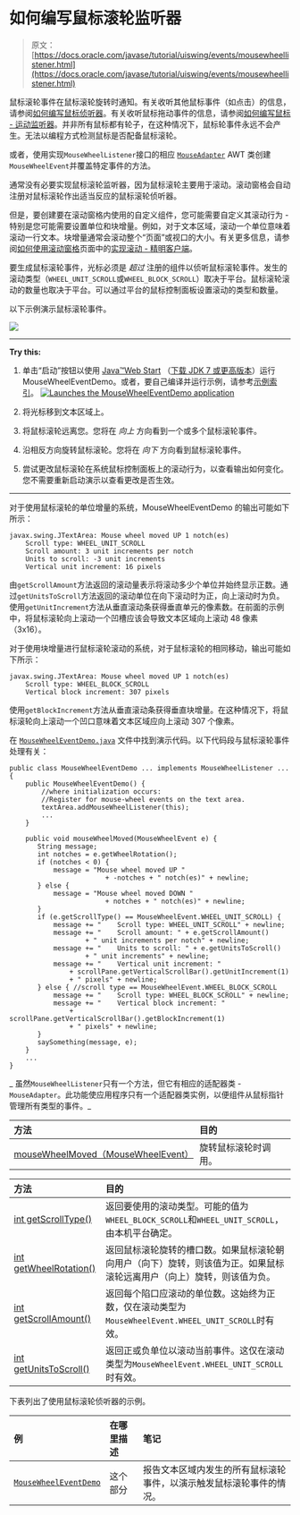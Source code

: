 # 如何编写鼠标滚轮监听器

> 原文： [https://docs.oracle.com/javase/tutorial/uiswing/events/mousewheellistener.html](https://docs.oracle.com/javase/tutorial/uiswing/events/mousewheellistener.html)

鼠标滚轮事件在鼠标滚轮旋转时通知。有关收听其他鼠标事件（如点击）的信息，请参阅[如何编写鼠标侦听器](mouselistener.html)。有关收听鼠标拖动事件的信息，请参阅[如何编写鼠标 - 运动监听器](mousemotionlistener.html)。并非所有鼠标都有轮子，在这种情况下，鼠标轮事件永远不会产生。无法以编程方式检测鼠标是否配备鼠标滚轮。

或者，使用实现`MouseWheelListener`接口的相应 [`MouseAdapter`](https://docs.oracle.com/javase/8/docs/api/java/awt/event/MouseAdapter.html) AWT 类创建`MouseWheelEvent`并覆盖特定事件的方法。

通常没有必要实现鼠标滚轮监听器，因为鼠标滚轮主要用于滚动。滚动窗格会自动注册对鼠标滚轮作出适当反应的鼠标滚轮侦听器。

但是，要创建要在滚动窗格内使用的自定义组件，您可能需要自定义其滚动行为 - 特别是您可能需要设置单位和块增量。例如，对于文本区域，滚动一个单位意味着滚动一行文本。块增量通常会滚动整个“页面”或视口的大小。有关更多信息，请参阅[如何使用滚动窗格](../components/scrollpane.html)页面中的[实现滚动 - 精明客户端](../components/scrollpane.html#scrollable)。

要生成鼠标滚轮事件，光标必须是 _超过_ 注册的组件以侦听鼠标滚轮事件。发生的滚动类型（`WHEEL_UNIT_SCROLL`或`WHEEL_BLOCK_SCROLL`）取决于平台。鼠标滚轮滚动的数量也取决于平台。可以通过平台的鼠标控制面板设置滚动的类型和数量。

以下示例演示鼠标滚轮事件。

![](img/f727de06d91f1422cd29860799dfa939.jpg)

* * *

**Try this:** 

1.  单击“启动”按钮以使用 [Java™Web Start](http://www.oracle.com/technetwork/java/javase/javawebstart/index.html) （[下载 JDK 7 或更高版本](http://www.oracle.com/technetwork/java/javase/downloads/index.html)）运行 MouseWheelEventDemo。或者，要自己编译并运行示例，请参考[示例索引](../examples/events/index.html#MouseWheelEventDemo)。 [![Launches the MouseWheelEventDemo application](img/4707a69a17729d71c56b2bdbbb4cc61c.jpg)](https://docs.oracle.com/javase/tutorialJWS/samples/uiswing/MouseWheelEventDemoProject/MouseWheelEventDemo.jnlp) 

2.  将光标移到文本区域上。
3.  将鼠标滚轮远离您。您将在 _向上_ 方向看到一个或多个鼠标滚轮事件。
4.  沿相反方向旋转鼠标滚轮。您将在 _向下_ 方向看到鼠标滚轮事件。
5.  尝试更改鼠标滚轮在系统鼠标控制面板上的滚动行为，以查看输出如何变化。您不需要重新启动演示以查看更改是否生效。

* * *

对于使用鼠标滚轮的单位增量的系统，MouseWheelEventDemo 的输出可能如下所示：

```
javax.swing.JTextArea: Mouse wheel moved UP 1 notch(es)
    Scroll type: WHEEL_UNIT_SCROLL
    Scroll amount: 3 unit increments per notch
    Units to scroll: -3 unit increments
    Vertical unit increment: 16 pixels

```

由`getScrollAmount`方法返回的滚动量表示将滚动多少个单位并始终显示正数。通过`getUnitsToScroll`方法返回的滚动单位在向下滚动时为正，向上滚动时为负。使用`getUnitIncrement`方法从垂直滚动条获得垂直单元的像素数。在前面的示例中，将鼠标滚轮向上滚动一个凹槽应该会导致文本区域向上滚动 48 像素（3x16）。

对于使用块增量进行鼠标滚轮滚动的系统，对于鼠标滚轮的相同移动，输出可能如下所示：

```
javax.swing.JTextArea: Mouse wheel moved UP 1 notch(es)
    Scroll type: WHEEL_BLOCK_SCROLL
    Vertical block increment: 307 pixels

```

使用`getBlockIncrement`方法从垂直滚动条获得垂直块增量。在这种情况下，将鼠标滚轮向上滚动一个凹口意味着文本区域应向上滚动 307 个像素。

在 [`MouseWheelEventDemo.java`](../examples/events/MouseWheelEventDemoProject/src/events/MouseWheelEventDemo.java) 文件中找到演示代码。以下代码段与鼠标滚轮事件处理有关：

```
public class MouseWheelEventDemo ... implements MouseWheelListener ... {
    public MouseWheelEventDemo() {
        //where initialization occurs:
        //Register for mouse-wheel events on the text area.
        textArea.addMouseWheelListener(this);
        ...
    }

    public void mouseWheelMoved(MouseWheelEvent e) {
       String message;
       int notches = e.getWheelRotation();
       if (notches < 0) {
           message = "Mouse wheel moved UP "
                        + -notches + " notch(es)" + newline;
       } else {
           message = "Mouse wheel moved DOWN "
                        + notches + " notch(es)" + newline;
       }
       if (e.getScrollType() == MouseWheelEvent.WHEEL_UNIT_SCROLL) {
           message += "    Scroll type: WHEEL_UNIT_SCROLL" + newline;
           message += "    Scroll amount: " + e.getScrollAmount()
                   + " unit increments per notch" + newline;
           message += "    Units to scroll: " + e.getUnitsToScroll()
                   + " unit increments" + newline;
           message += "    Vertical unit increment: "
               + scrollPane.getVerticalScrollBar().getUnitIncrement(1)
               + " pixels" + newline;
       } else { //scroll type == MouseWheelEvent.WHEEL_BLOCK_SCROLL
           message += "    Scroll type: WHEEL_BLOCK_SCROLL" + newline;
           message += "    Vertical block increment: "
               + scrollPane.getVerticalScrollBar().getBlockIncrement(1)
               + " pixels" + newline;
       }
       saySomething(message, e);
    }
    ...
}

```

_ 虽然`MouseWheelListener`只有一个方法，但它有相应的适配器类 - `MouseAdapter`。此功能使应用程序只有一个适配器类实例，以便组件从鼠标指针管理所有类型的事件。_

| 方法 | 目的 |
| :-- | :-- |
| [mouseWheelMoved（MouseWheelEvent）](https://docs.oracle.com/javase/8/docs/api/java/awt/event/MouseWheelListener.html#mouseWheelMoved-java.awt.event.MouseWheelEvent-) | 旋转鼠标滚轮时调用。 |

| 方法 | 目的 |
| :-- | :-- |
| [int getScrollType()](https://docs.oracle.com/javase/8/docs/api/java/awt/event/MouseWheelEvent.html#getScrollType--) | 返回要使用的滚动类型。可能的值为`WHEEL_BLOCK_SCROLL`和`WHEEL_UNIT_SCROLL`，由本机平台确定。 |
| [int getWheelRotation()](https://docs.oracle.com/javase/8/docs/api/java/awt/event/MouseWheelEvent.html#getWheelRotation--) | 返回鼠标滚轮旋转的槽口数。如果鼠标滚轮朝向用户（向下）旋转，则该值为正。如果鼠标滚轮远离用户（向上）旋转，则该值为负。 |
| [int getScrollAmount()](https://docs.oracle.com/javase/8/docs/api/java/awt/event/MouseWheelEvent.html#getScrollAmount--) | 返回每个陷口应滚动的单位数。这始终为正数，仅在滚动类型为`MouseWheelEvent.WHEEL_UNIT_SCROLL`时有效。 |
| [int getUnitsToScroll()](https://docs.oracle.com/javase/8/docs/api/java/awt/event/MouseWheelEvent.html#getUnitsToScroll--) | 返回正或负单位以滚动当前事件。这仅在滚动类型为`MouseWheelEvent.WHEEL_UNIT_SCROLL`时有效。 |

下表列出了使用鼠标滚轮侦听器的示例。

| 例 | 在哪里描述 | 笔记 |
| :-- | :-- | :-- |
| [`MouseWheelEventDemo`](../examples/events/index.html#MouseWheelEventDemo) | 这个部分 | 报告文本区域内发生的所有鼠标滚轮事件，以演示触发鼠标滚轮事件的情况。 |